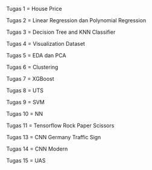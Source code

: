 Tugas 1 = House Price 

Tugas 2 = Linear Regression dan Polynomial Regression

Tugas 3 = Decision Tree and KNN Classifier

Tugas 4 = Visualization Dataset

Tugas 5 = EDA dan PCA

Tugas 6 = Clustering

Tugas 7 = XGBoost

Tugas 8 = UTS

Tugas 9 = SVM

Tugas 10 = NN

Tugas 11 = Tensorflow Rock Paper Scissors

Tugas 13 = CNN Germany Traffic Sign

Tugas 14 = CNN Modern

Tugas 15 = UAS
